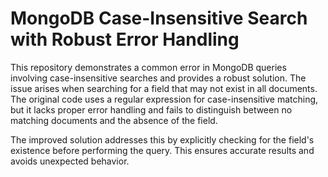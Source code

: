 # MongoDB Case-Insensitive Search with Robust Error Handling
This repository demonstrates a common error in MongoDB queries involving case-insensitive searches and provides a robust solution. The issue arises when searching for a field that may not exist in all documents.  The original code uses a regular expression for case-insensitive matching, but it lacks proper error handling and fails to distinguish between no matching documents and the absence of the field.

The improved solution addresses this by explicitly checking for the field's existence before performing the query. This ensures accurate results and avoids unexpected behavior.